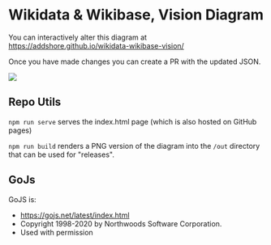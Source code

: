 # Wikidata & Wikibase, Vision Diagram

You can interactively alter this diagram at https://addshore.github.io/wikidata-wikibase-vision/

Once you have made changes you can create a PR with the updated JSON.

![](https://addshore.github.io/wikidata-wikibase-vision/diagram.png)

## Repo Utils

`npm run serve` serves the index.html page (which is also hosted on GitHub pages)

`npm run build` renders a PNG version of the diagram into the `/out` directory that can be used for "releases".

## GoJs

GoJS is:

- https://gojs.net/latest/index.html
- Copyright 1998-2020 by Northwoods Software Corporation.
- Used with permission
